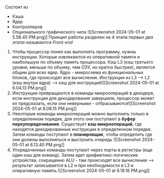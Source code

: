 Состоит из 
- Кэша
- Ядер
- Контроллеров
- Опционального графического чипа ![[Screenshot 2024-05-01 at 5.58.45 PM.png]]
Принцип работы разделен на 4 этапа
*первых два этапа называются Front-end*
1. Чтобы процессор понял как выполнять программу, нужны инструкции. Которые извлекаются из оперативной памяти и наибольшую по объему память процессора. Кэш L3 (кэш третьего уровня, меньше по объему, чем ОЗУ, но кратно быстрее), является общим для всех ядер. Ядро - микросхема из функциональных блоков, где происходят все вычисления. Инструкции из L3 --> L2 (кэш внутри ядра) --> кэш для инструкций![[Screenshot 2024-05-01 at 6.04.13 PM.png]]
2. Инструкции превращаются в команды микроопераций в декодере, если инструкции для декодирования завершили, процессор может их предсказать, если они неверными - отбрасываются![[Screenshot 2024-05-01 at 6.08.15 PM.png]]
3. Некоторые команды микроопераций можно выполнить только в определенном порядке, для этого они поступают в __буфер переупорядочивания__. Существует __кэш микроопераций__, где находятся декодированные инструкции в определенном порядке. Затем команды поступают в __планировщик__, чтобы определить где они должны выполняться и выстроить очередь ![[Screenshot 2024-05-01 at 6.13.40 PM.png]]
4. Упорядоченные команды поступают через порты в регистры (еще один кэш для команд). Затем идет арифметико-логические устройства, сокращенно ALU - там происходят все вычисления --> результат записывается в L2 и при необходимости в L3 и оперативную память.![[Screenshot 2024-05-01 at 6.18.18 PM.png]]